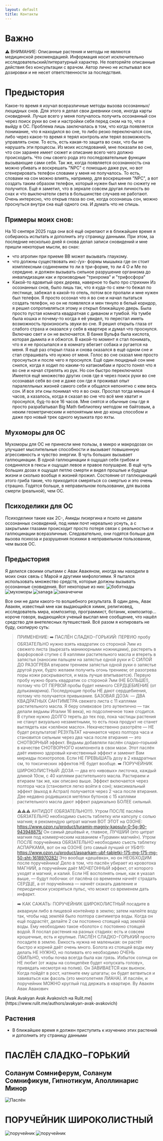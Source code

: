 ```yaml
---
layout: default
title: Контакты
---
```

# Важно

⚠️ ВНИМАНИЕ: Описанные растения и методы не являются медицинской рекомендацией. 
Информация носит исключительно исследовательский/литературный характер. 
Не повторяйте описанные действия без консультации с врачом. 
Автор лично не испытывал все дозировки и не несет ответственности за последствия.

# Предыстория

Какое-то время я изучал всеразличные методы вызова осознанных/люцидных снов. Для этого я делал свои дневники снов, иногда карты сновидений. Лучше всего у меня получалось получить осознанный сон через поиск руки во сне и настройки себя перед сном на то, что я выйду в ОС. Проблема лишь заключалась в том, что когда появляется понимание, что я находился во сне, то либо резко переключался сон, либо через какое-то время я терял контроль или терял возможность управлять сном. То есть, есть какая-то защита во снах, что бы не нарушать эти процессы. Из моих исследований, мне показали во сне, что сон заранее имеет сюжет и описание всего чего должно происходить. Что сны своего рода это последовательные функции вызывающие сами себя. Так же, когда появляется осознанность сна можно убивать и воскрешать "NPC" с помощью даже рук, но вот сгенерировать телефон словами у меня не получалось. То есть, словами на сон можно влиять, например, для воскрешения "NPC", а вот создать таким образом телефон, который нужен был мне по сюжету не получится. Ещё я заметил, что в зеркале совсем другая личность во снах и что выключатели света в большинстве случаев не работают. Очень интересно, что открыв глаза во сне, когда осознаешь сон, можно проснуться внутри сна ещё одного сна. И думать что не спишь.

## Примеры моих снов:
На 10 сентяря 2025 года они всё ещё окрепают и в ближайшее время я собираюсь испытать и дополнить эту страницу данными.
При этом, за последние несколько дней я снова делал записи сновидений и мне пришли некоторые мысли, во снах: 
- что атропин при приеме ВВ может вызывать глаукому.
- что должны существовать икс-/ух- формы мышьяка где он стоит комплексным содинением то ли в три-форме, то ли 4 O и Me по середине. и должен вызывать сильное разрушение организма до инвалидизации как и производные "трихрома" и "трифосфора"
- Какой-то ядовитый орех дерева, наверное то было про стрихнин
Из осознанных снов, было лишь так, что я куда-то с кем-то бежал по лестнице, забежал в какой-то отель, потом все пропали и мне нужен был телефон. Я просто осознал что я во сне и начал пытаться создать телефон, но он не появлялся и мен тянуло в белый коридор, я решил сопротивляться этому и открыл ближайшую дверь. Была просто пустая комната квадратная с диваном и тумбой. На тумбе была кошка и почему-то когда я её увидел, то перестал иметь возможность произносить звуки во сне. Я решил открыть глаза от слабого страха и оказался у себя в квартире и думал что проснулся. Включаю свет и он не включается. В банке Вульфа была кислота, которая дымила и я обжогся. В какой-то момент я стал понимать, что я и не просыпался и в комнату вбегает собака и ругается на меня. Я ещё раз открыл глаза и снова оказался в ещё одном сне и стал спрашивать что нужно от меня. Голос во сне сказал мне просто проснуться и после чего я проснулся.
Ещё один люцидный сон мне снился, когда я ходил по каким-то катакомбам и просто понял что я во сне и начал стрелять из рук. Но сон быстро переключился
Имеется ещё множество других снов где я через поиск руки во сне осознавал себя во сне и даже сон где я проживал опыт паралелльных жизней самого себя и общался непонятно с кем весь сон. И все эти сны понимал что я во снах. Проспал тогда меньше 4 часов, а казалось, когда я сказал во сне что всё мне хватит и проснулся, буд-то все 16 часов.
Мне снятся и обычные сны где я просто разрабатывал Big Math библиотеку методом не байтовым, а неким геометрическим и непонятным мне до конца способом и даже про новый трек одного музыката про яхты.

## Мухоморы для ОС
Мухоморы для ОС не принесли мне пользы, в микро и макродозах он улучшает мыслительные способности и вызывает повышенную агрессивность и чувство энергии. В чуть больших вызывает галлюцинации. В одной галлюцинации я ощущал себя грибом и соединялся в гексы и ощущал левое и правое полушарие. В ещё чуть больших дозах я ощущал петлю смерти и видел прошлые и будущи жизни и сколько вообще я жизней прожил. Состояние от галлюцинаций этого гриба такие, что приходится смеряться со смертью и это очень страшно. Годятся больше, в неправильном пользовании, для вызова смерти (реальной), чем ОС.

## Психоделики для ОС
Психоделики такие как 2C-, Амиды лизергина и псило не давали осознанных сновидений, под ними почт нереально уснуть, а с закрытыми глазами происходит просто потеря связи с реальностью и галлюцинации всеразличные. Следовательно, они годятся больше для вызова психоза и разрушения психики в неправильном пользовании, чем вызов ОС.

## Предыстория
Я делился своими опытами с Авак Авакяном, иногда мы находили в моих снах связь с Марой и другими мифологиями. Я пытался использовать множество средств, которые должны вызывать осознанные сновидения. Вот некоторые из них:
![бобэтнады](images/bobyetnada.png)
![мухоморы](images/muchrooms.png)
![sanaga](images/sanaga.png)
![закачечичи](images/zakachechihi.png)

Все они не дали какого-то волшебного результата. В один день, Авак Авакян, известный мне как выдающийся химик, религиовед, исследователь мира, композитор, программист, ботаник, композитор... короче говоря, выдающийся ученый выслал мне сообщение, что нашёл средство для внетелесных путешествий. Всё разом я копировать не буду, скопирую суть:
<quote>
> ПРИМЕНЕНИЕ:
> ➡️ ПАСЛЁН СЛАДКО−ГОРЬКИЙ: ПЕРВУЮ пробу ОБЯЗАТЕЛЬНО нужно взять квадратик со стороной 7мм из свежего листа (вырезать маникюрными ножницами), растереть в фарфоровой ступке с 8 каплями растительного масла и втереть в запястья (наносим пальцем на запястье одной руки и С СИЛОЙ ДО РАЗОГРЕВА втираем трением запястья одной руки о запястье другой руки, будто желаем получить огонь трением; от разогрева поры кожи раскрываются, и мазь лучше впитывается). Первую пробу нужно брать квадратик со стороной 7мм (НЕ БОЛЬШЕ!), потому что ОТ ПЕРВОЙ пробы будет немного СЕРДЦЕБИЕНИЕ (от дулькамарина). Последующие пробы НЕ дают сердцебиения, потому что получается привыкание. БАЗОВАЯ ДОЗА: — ДВА КВАДРАТНЫХ САНТИМЕТРА свежего листа с 11 каплями растительного масла. Я беру оливковое (это аутентично — так делали ведьмы Италии 16 века), но подсолнечное тоже сгодится. В ступке нужно ДОЛГО тереть до тех пор, пока частицы растения не станут визуально незаметными, то есть пока продукт не станет выглядеть как «зелёное масло». Некачественно разотрёте — НЕ будет результатов! РЕЗУЛЬТАТ начинается через полтора часа и становится сильным через два часа после втирания — это СНОТВОРНЫЙ эффект. Ведьмы добавляли паслён сладко–горький в качестве СНОТВОРНОГО компонента в свои мази. Этот паслён даёт именно здоровый качественный эффект и заменит Вам мириады психотропов. Если НЕ ПРЕВЫШАТЬ дозу в 2 квадратных см, то токсических эффектов НЕ будет вообще.
> ➡️ ПОРУЧЕЙНИК ШИРОКОЛИСТНЫЙ:
ДОЗА — два его «ивовых» листочка, каждый длиной 10см, с 40 каплями растительного масла. Растираем и втираем так же, как описано выше. Эффект включается через полтора часа (становится легко войти в сон); максимальный эффект (выход в Астрал) получается через 2 часа после втирания. Две недавно родившихся метёлки бутонов с 15 каплями растительного масла дают эффект радикально БОЛЕЕ сильный.

> ⚠️⚠️⚠️ АНТИДОТ (ОБЯЗАТЕЛЬНО!!!). Утром ПОСЛЕ паслёна ОБЯЗАТЕЛЬНО необходимо съесть таблетку или капсулу с солью магния; я рекомендую цитрат магния ВОТ ЭТОТ на ОЗОНЕ:
https://www.ozon.ru/product/turamin-magniy-kapsuly-0-5g-90-943948875/
Он самый дешёвый и, главное, ЛУЧШИЙ (это цитрат магния под коммерческим названием «Турамин магний»).
Утром ПОСЛЕ поручейника ОБЯЗАТЕЛЬНО необходимо съесть таблетку АСПАРКАМА, вот он на ОЗОНЕ (это самый лучший от УБФ!!):
https://www.ozon.ru/product/asparkam-ubf-tabletki-175-mg-175-mg-50-sht-1618970282/
Это вообще «дешёвка», но он НЕОБХОДИМ после поручейника!
Дело в том, что паслён убирает из кровотока МАГНИЙ, а поручейник даёт МОЧЕГОННЫЙ эффект, от которого уходят и магний, и калий. Если НЕ восполнять оные, как я указал выше, — будут побочки: от паслёна со временем начнёт страдать СЕРДЦЕ, а от поручейника — начнёт скакать давление и периодически ускоряться пульс, что может со временем дать инфаркт.

> ➡️ КАК САЖАТЬ:
ПОРУЧЕЙНИК ШИРОКОЛИСТНЫЙ посадите в аквариум либо в пищевой контейнер в землю; затем налейте воду так, чтобы над землёй было полтора сантиметра воды. Когда он ещё подрастёт, делайте 2 см постоянно стоящей над землёй воды. Ему необходимо такое «болото» с постоянно стоящей водой. Я послал растения на разных стадиях: есть и совсем крошечные, есть и крупные.
> ПАСЛЁН СЛАДКО−ГОРЬКИЙ просто посадите в землю. Ёмкость нужна не маленькая: он растёт быстро и корней даёт очень много. Болота из стоящей воды ему делать НЕ НУЖНО, но поливать его необходимо ОЧЕНЬ ОБИЛЬНО, чтобы почва всегда была как грязь. Избыток солнца он НЕ любит (от жары на солнцепёке будет «опускать голову», привядать несмотря на полив). Он ЗАВИВАЕТСЯ как вьюнок. Когда пойдёт в рост, натяните ему шпагаты; он будет ветвиться и завиваться как фасоль (это многолетняя ЛИАНА). И паслён, и поручейник МОЖНО круглый год держать в квартире.
> By Авакян Авак Авакович 
</quote>
[Avak Avakyan Avak Avakovich на Rulit.me](https://www.rulit.me/authors/avakyan-avak-avakovich)

## Растения
- В ближайшее время я должен приступить к изучению этих растений и дополнить эту страницу данными

# ПАСЛЁН СЛАДКО−ГОРЬКИЙ 
## Соланум Сомниферум, Соланум Сомнификум, Гипнотикум, Аполлинарис Минор
![Паслён](images/paslen.jpg)

# ПОРУЧЕЙНИК ШИРОКОЛИСТНЫЙ
![поручейник](images/poruchejnik_1.jpg)
![поручейник](images/poruchejnik_2.jpg)

